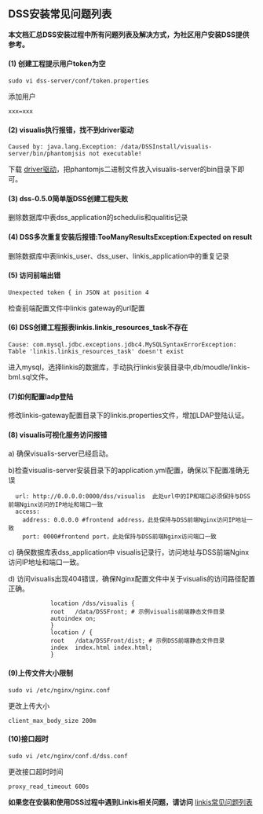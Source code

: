 ## DSS安装常见问题列表

**本文档汇总DSS安装过程中所有问题列表及解决方式，为社区用户安装DSS提供参考。**


#### (1) 创建工程提示用户token为空

```
sudo vi dss-server/conf/token.properties
```

添加用户

```
xxx=xxx
```

#### (2) visualis执行报错，找不到driver驱动

```
Caused by: java.lang.Exception: /data/DSSInstall/visualis-server/bin/phantomjsis not executable!
```

下载 [driver驱动](https://phantomjs.org/download.html)，把phantomjs二进制文件放入visualis-server的bin目录下即可。


#### (3) dss-0.5.0简单版DSS创建工程失败


删除数据库中表dss_application的schedulis和qualitis记录


#### (4) DSS多次重复安装后报错:TooManyResultsException:Expected on result


删除数据库中表linkis_user、dss_user、linkis_application中的重复记录

#### (5) 访问前端出错

```
Unexpected token { in JSON at position 4
```

检查前端配置文件中linkis gateway的url配置

#### (6) DSS创建工程报表linkis.linkis_resources_task不存在

```
Cause: com.mysql.jdbc.exceptions.jdbc4.MySQLSyntaxErrorException: Table 'linkis.linkis_resources_task' doesn't exist
```

进入mysql，选择linkis的数据库，手动执行linkis安装目录中,db/moudle/linkis-bml.sql文件。

#### (7)如何配置ladp登陆

修改linkis-gateway配置目录下的linkis.properties文件，增加LDAP登陆认证。


#### (8) visualis可视化服务访问报错

a) 确保visualis-server已经启动。

b)检查visualis-server安装目录下的application.yml配置，确保以下配置准确无误

```
  url: http://0.0.0.0:0000/dss/visualis  此处url中的IP和端口必须保持与DSS前端Nginx访问的IP地址和端口一致
  access:
    address: 0.0.0.0 #frontend address，此处保持与DSS前端Nginx访问IP地址一致
    port: 0000#frontend port，此处保持与DSS前端Nginx访问端口一致
```

c) 确保数据库表dss_application中 visualis记录行，访问地址与DSS前端Nginx访问IP地址和端口一致。

d) 访问visualis出现404错误，确保Nginx配置文件中关于visualis的访问路径配置正确。

```
            location /dss/visualis {
            root   /data/DSSFront; # 示例visualis前端静态文件目录
            autoindex on;
            }
            location / {
            root   /data/DSSFront/dist; # 示例DSS前端静态文件目录
            index  index.html index.html;
            }            
```


#### (9)上传文件大小限制

```
sudo vi /etc/nginx/nginx.conf
```

更改上传大小

```
client_max_body_size 200m
```

#### (10)接口超时

```
sudo vi /etc/nginx/conf.d/dss.conf
```


更改接口超时时间

```
proxy_read_timeout 600s
```

**如果您在安装和使用DSS过程中遇到Linkis相关问题，请访问**
[linkis常见问题列表](https://github.com/WeBankFinTech/Linkis/wiki/%E9%83%A8%E7%BD%B2%E5%92%8C%E7%BC%96%E8%AF%91%E9%97%AE%E9%A2%98%E6%80%BB%E7%BB%93)

